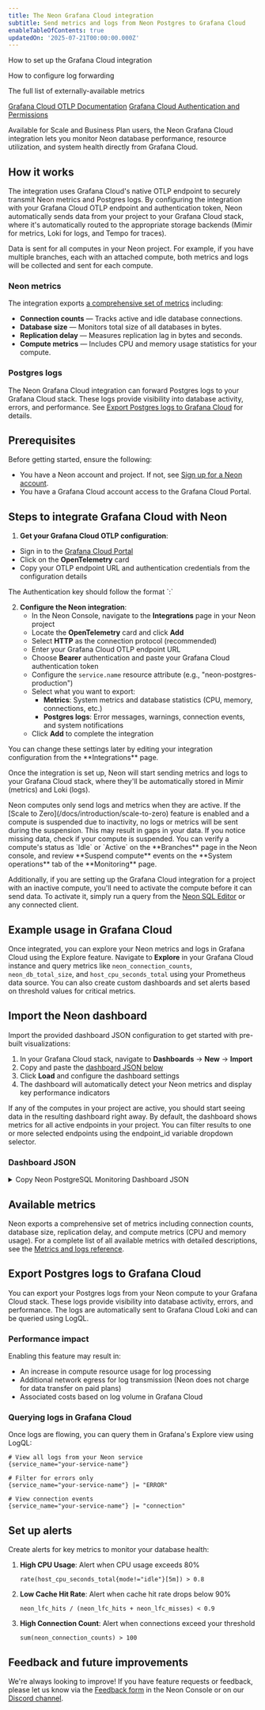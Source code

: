 ```yaml
---
title: The Neon Grafana Cloud integration
subtitle: Send metrics and logs from Neon Postgres to Grafana Cloud
enableTableOfContents: true
updatedOn: '2025-07-21T00:00:00.000Z'
---
```


<InfoBlock>
<DocsList title="What you will learn:">
<p>How to set up the Grafana Cloud integration</p>
<p>How to configure log forwarding</p>
<p>The full list of externally-available metrics</p>
</DocsList>

<DocsList title="External docs" theme="docs">
<a href="https://grafana.com/docs/grafana-cloud/send-data/otlp/">Grafana Cloud OTLP Documentation</a>
<a href="https://grafana.com/docs/grafana-cloud/account-management/authentication-and-permissions/">Grafana Cloud Authentication and Permissions</a>
</DocsList>
</InfoBlock>

Available for Scale and Business Plan users, the Neon Grafana Cloud integration lets you monitor Neon database performance, resource utilization, and system health directly from Grafana Cloud.

## How it works

The integration uses Grafana Cloud's native OTLP endpoint to securely transmit Neon metrics and Postgres logs. By configuring the integration with your Grafana Cloud OTLP endpoint and authentication token, Neon automatically sends data from your project to your Grafana Cloud stack, where it's automatically routed to the appropriate storage backends (Mimir for metrics, Loki for logs, and Tempo for traces).

<Admonition type="note">
Data is sent for all computes in your Neon project. For example, if you have multiple branches, each with an attached compute, both metrics and logs will be collected and sent for each compute.
</Admonition>

### Neon metrics

The integration exports [a comprehensive set of metrics](#available-metrics) including:

- **Connection counts** &#8212; Tracks active and idle database connections.
- **Database size** &#8212; Monitors total size of all databases in bytes.
- **Replication delay** &#8212; Measures replication lag in bytes and seconds.
- **Compute metrics** &#8212; Includes CPU and memory usage statistics for your compute.

### Postgres logs

<FeatureBetaProps feature_name="Postgres logs export" />

The Neon Grafana Cloud integration can forward Postgres logs to your Grafana Cloud stack. These logs provide visibility into database activity, errors, and performance. See [Export Postgres logs to Grafana Cloud](#export-postgres-logs-to-grafana-cloud) for details.

## Prerequisites

Before getting started, ensure the following:

- You have a Neon account and project. If not, see [Sign up for a Neon account](/docs/get-started-with-neon/signing-up).
- You have a Grafana Cloud account access to the Grafana Cloud Portal.

## Steps to integrate Grafana Cloud with Neon

1. **Get your Grafana Cloud OTLP configuration**:
  - Sign in to the [Grafana Cloud Portal](https://grafana.com/orgs/)
  - Click on the **OpenTelemetry** card
  - Copy your OTLP endpoint URL and authentication credentials from the configuration details

  <Admonition type="tip">
  The Authentication key should follow the format `<openTelemetry-instance-id>:<grafana-cloud-token>`
  </Admonition>

2. **Configure the Neon integration**:
   - In the Neon Console, navigate to the **Integrations** page in your Neon project
   - Locate the **OpenTelemetry** card and click **Add**
   - Select **HTTP** as the connection protocol (recommended)
   - Enter your Grafana Cloud OTLP endpoint URL
   - Choose **Bearer** authentication and paste your Grafana Cloud authentication token
   - Configure the `service.name` resource attribute (e.g., "neon-postgres-production")
   - Select what you want to export:
     - **Metrics**: System metrics and database statistics (CPU, memory, connections, etc.)
     - **Postgres logs**: Error messages, warnings, connection events, and system notifications
   - Click **Add** to complete the integration

<Admonition type="note">
You can change these settings later by editing your integration configuration from the **Integrations** page.
</Admonition>

Once the integration is set up, Neon will start sending metrics and logs to your Grafana Cloud stack, where they'll be automatically stored in Mimir (metrics) and Loki (logs).

<Admonition type="note">
Neon computes only send logs and metrics when they are active. If the [Scale to Zero](/docs/introduction/scale-to-zero) feature is enabled and a compute is suspended due to inactivity, no logs or metrics will be sent during the suspension. This may result in gaps in your data. If you notice missing data, check if your compute is suspended. You can verify a compute's status as `Idle` or `Active` on the **Branches** page in the Neon console, and review **Suspend compute** events on the **System operations** tab of the **Monitoring** page.

Additionally, if you are setting up the Grafana Cloud integration for a project with an inactive compute, you'll need to activate the compute before it can send data. To activate it, simply run a query from the [Neon SQL Editor](/docs/get-started-with-neon/query-with-neon-sql-editor) or any connected client.
</Admonition>

## Example usage in Grafana Cloud

Once integrated, you can explore your Neon metrics and logs in Grafana Cloud using the Explore feature. Navigate to **Explore** in your Grafana Cloud instance and query metrics like `neon_connection_counts`, `neon_db_total_size`, and `host_cpu_seconds_total` using your Prometheus data source. You can also create custom dashboards and set alerts based on threshold values for critical metrics.

## Import the Neon dashboard

Import the provided dashboard JSON configuration to get started with pre-built visualizations:

1. In your Grafana Cloud stack, navigate to **Dashboards** → **New** → **Import**
2. Copy and paste the [dashboard JSON below](#dashboard-json) 
3. Click **Load** and configure the dashboard settings
4. The dashboard will automatically detect your Neon metrics and display key performance indicators

If any of the computes in your project are active, you should start seeing data in the resulting dashboard right away. By default, the dashboard shows metrics for all active endpoints in your project. You can filter results to one or more selected endpoints using the endpoint_id variable dropdown selector.

### Dashboard JSON

<details>
<summary>Copy Neon PostgreSQL Monitoring Dashboard JSON</summary>
```json shouldWrap
{
  "dashboard": {
    "id": null,
    "title": "Neon PostgreSQL Monitoring",
    "description": "Monitor your Neon PostgreSQL database metrics and performance",
    "refresh": "30s",
    "time": {
      "from": "now-1h",
      "to": "now"
    },
    "panels": [
      {
        "id": 1,
        "title": "CPU Usage",
        "type": "timeseries",
        "targets": [
          {
            "expr": "rate(host_cpu_seconds_total{mode!=\"idle\"}[5m])",
            "legendFormat": "{{mode}}",
            "refId": "A"
          }
        ],
        "fieldConfig": {
          "defaults": {
            "unit": "percent"
          }
        },
        "gridPos": {
          "h": 8,
          "w": 12,
          "x": 0,
          "y": 0
        }
      },
      {
        "id": 2,
        "title": "Memory Usage",
        "type": "timeseries",
        "targets": [
          {
            "expr": "host_memory_total_bytes - host_memory_available_bytes",
            "legendFormat": "Used Memory",
            "refId": "A"
          },
          {
            "expr": "host_memory_cached_bytes",
            "legendFormat": "Cached Memory",
            "refId": "B"
          }
        ],
        "fieldConfig": {
          "defaults": {
            "unit": "bytes"
          }
        },
        "gridPos": {
          "h": 8,
          "w": 12,
          "x": 12,
          "y": 0
        }
      },
      {
        "id": 3,
        "title": "Database Connections",
        "type": "timeseries",
        "targets": [
          {
            "expr": "neon_connection_counts",
            "legendFormat": "{{state}} - {{datname}}",
            "refId": "A"
          }
        ],
        "fieldConfig": {
          "defaults": {
            "unit": "short"
          }
        },
        "gridPos": {
          "h": 8,
          "w": 12,
          "x": 0,
          "y": 8
        }
      },
      {
        "id": 4,
        "title": "Database Size",
        "type": "timeseries",
        "targets": [
          {
            "expr": "neon_db_total_size",
            "legendFormat": "Total Size",
            "refId": "A"
          }
        ],
        "fieldConfig": {
          "defaults": {
            "unit": "bytes"
          }
        },
        "gridPos": {
          "h": 8,
          "w": 12,
          "x": 12,
          "y": 8
        }
      },
      {
        "id": 5,
        "title": "Local File Cache Hit Rate",
        "type": "timeseries",
        "targets": [
          {
            "expr": "neon_lfc_hits / (neon_lfc_hits + neon_lfc_misses)",
            "legendFormat": "Cache Hit Rate",
            "refId": "A"
          }
        ],
        "fieldConfig": {
          "defaults": {
            "unit": "percentunit",
            "min": 0,
            "max": 1
          }
        },
        "gridPos": {
          "h": 8,
          "w": 12,
          "x": 0,
          "y": 16
        }
      },
      {
        "id": 6,
        "title": "Replication Delay",
        "type": "timeseries",
        "targets": [
          {
            "expr": "neon_replication_delay_bytes",
            "legendFormat": "Replication Delay (Bytes)",
            "refId": "A"
          }
        ],
        "fieldConfig": {
          "defaults": {
            "unit": "bytes"
          }
        },
        "gridPos": {
          "h": 8,
          "w": 12,
          "x": 12,
          "y": 16
        }
      }
    ],
    "templating": {
      "list": [
        {
          "name": "endpoint_id",
          "type": "query",
          "query": "label_values(neon_connection_counts, endpoint_id)",
          "refresh": 2,
          "multi": false,
          "includeAll": false
        },
        {
          "name": "project_id",
          "type": "query",
          "query": "label_values(neon_connection_counts, project_id)",
          "refresh": 2,
          "multi": false,
          "includeAll": false
        }
      ]
    }
  }
}
```
</details>

## Available metrics

Neon exports a comprehensive set of metrics including connection counts, database size, replication delay, and compute metrics (CPU and memory usage). For a complete list of all available metrics with detailed descriptions, see the [Metrics and logs reference](/docs/reference/metrics-logs).

## Export Postgres logs to Grafana Cloud

You can export your Postgres logs from your Neon compute to your Grafana Cloud stack. These logs provide visibility into database activity, errors, and performance. The logs are automatically sent to Grafana Cloud Loki and can be queried using LogQL.

### Performance impact

Enabling this feature may result in:

- An increase in compute resource usage for log processing
- Additional network egress for log transmission (Neon does not charge for data transfer on paid plans)
- Associated costs based on log volume in Grafana Cloud

### Querying logs in Grafana Cloud

Once logs are flowing, you can query them in Grafana's Explore view using LogQL:

```logql
# View all logs from your Neon service
{service_name="your-service-name"}

# Filter for errors only
{service_name="your-service-name"} |= "ERROR"

# View connection events
{service_name="your-service-name"} |= "connection"
```

## Set up alerts

Create alerts for key metrics to monitor your database health:

1. **High CPU Usage**: Alert when CPU usage exceeds 80%
   ```promql
   rate(host_cpu_seconds_total{mode!="idle"}[5m]) > 0.8
   ```

2. **Low Cache Hit Rate**: Alert when cache hit rate drops below 90%
   ```promql
   neon_lfc_hits / (neon_lfc_hits + neon_lfc_misses) < 0.9
   ```

3. **High Connection Count**: Alert when connections exceed your threshold
   ```promql
   sum(neon_connection_counts) > 100
   ```

## Feedback and future improvements

We're always looking to improve! If you have feature requests or feedback, please let us know via the [Feedback form](https://console.neon.tech/app/projects?modal=feedback) in the Neon Console or on our [Discord channel](https://discord.com/channels/1176467419317940276/1176788564890112042).

<NeedHelp/>